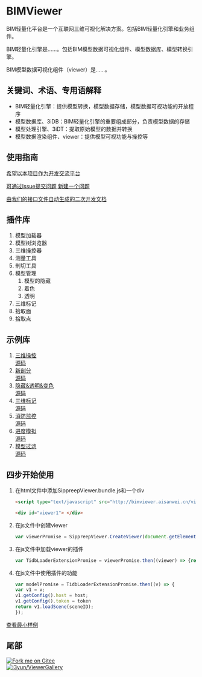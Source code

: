 # BIMViewer

BIM轻量化平台是一个互联网三维可视化解决方案。包括BIM轻量化引擎和业务组件。

BIM轻量化引擎是……。包括BIM模型数据可视化组件、模型数据库、模型转换引擎。

BIM模型数据可视化组件（viewer）是……。

## 关键词、术语、专用语解释

- BIM轻量化引擎：提供模型转换，模型数据存储，模型数据可视功能的开放程序
- 模型数据库、3iDB：BIM轻量化引擎的重要组成部分，负责模型数据的存储
- 模型处理引擎、3iDT：提取原始模型的数据并转换
- 模型数据渲染组件、viewer：提供模型可视功能与操控等

## 使用指南

[希望以本项目作为开发交流平台](https://gitee.com/i3yun/ViewerGallery)

[可通过Issue提交问题](https://gitee.com/i3yun/ViewerGallery/issues),[新建一个问题](https://gitee.com/i3yun/ViewerGallery/issues/new)

[由我们的接口文件自动生成的二次开发文档](http://bimviewer.aisanwei.cn/docs/)

## 插件库

1. 模型加载器
2. 模型树浏览器
3. 三维操控器
4. 测量工具
5. 剖切工具
6. 模型管理
   1. 模型的隐藏
   2. 着色
   3. 透明
7. 三维标记
8. 拾取面
9. 拾取点

## 示例库

1. [三维操控](http://i3yun.gitee.io/viewergallery/src/EEPTool/index.html)  
    [源码](./src/EEPTool)
2. [新剖分](http://i3yun.gitee.io/viewergallery/src/NewSectionDemo/index.html)  
    [源码](./src/NewSectionDemo)  
3. [隐藏&透明&变色](http://i3yun.gitee.io/viewergallery/src/Visible&Transparent/index.html)  
    [源码](./src/Visible&Transparent)
4. [三维标记](http://i3yun.gitee.io/viewergallery/src/MarkupDemo/index.html)  
    [源码](./src/MarkupDemo)
5. [消防监控](http://i3yun.gitee.io/viewergallery/src/Temprature/index.html)  
    [源码](./src/Temprature)  
6. [进度模拟](http://i3yun.gitee.io/viewergallery/src/ConstructionProgress/index.html)  
    [源码](./src/ConstructionProgress)
7. [模型过滤](http://i3yun.gitee.io/viewergallery/src/ModelFilterDemo/index.html)  
    [源码](./src/ModelFilterDemo)

## 四步开始使用

1. 在html文件中添加SippreepViewer.bundle.js和一个div

    ``` html
    <script type="text/javascript" src="http://bimviewer.aisanwei.cn/viewer/SippreepViewer.bundle.js"></script>
    ```

    ``` html
    <div id="viewer1"> </div>
    ```

2. 在js文件中创建viewer

    ```js
    var viewerPromise = SippreepViewer.CreateViewer(document.getElementById("viewer1"));
    ```

3. 在js文件中加载viewer的插件

    ```js
    var TidbLoaderExtensionPromise = viewerPromise.then((viewer) => {return viewer.loadExtension("Sippreep.Extensions.TidbLoader.TidbLoaderExtension");});
    ```

4. 在js文件中使用插件的功能

    ```js
    var modelPromise = TidbLoaderExtensionPromise.then((v) => {
    var v1 = v;
    v1.getConfig().host = host;
    v1.getConfig().token = token
    return v1.loadScene(sceneID);
    });
    ```

[查看最小样例](./src/MinimumSample)

## 尾部
[![Fork me on Gitee](https://gitee.com/i3yun/ViewerGallery/widgets/widget_6.svg?color=76cf6e)](https://gitee.com/i3yun/ViewerGallery)  
[![i3yun/ViewerGallery](https://gitee.com/i3yun/ViewerGallery/widgets/widget_card.svg?colors=4183c4,ffffff,ffffff,e3e9ed,666666,9b9b9b)](https://gitee.com/i3yun/ViewerGallery)  